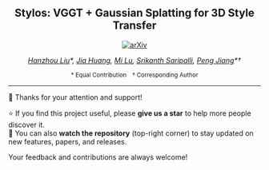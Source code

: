 <div align="center">

## Stylos: VGGT + Gaussian Splatting for 3D Style Transfer

[![arXiv](https://img.shields.io/badge/arXiv-2509.26455-b31b1b.svg)](https://arxiv.org/abs/2509.26455)  

*<a href="https://hanzhouliu.github.io/">Hanzhou Liu</a>\*, 
<a href="https://scholar.google.com/citations?user=5F41hjgAAAAJ&hl=en">Jia Huang</a>, 
<a href="https://engineering.tamu.edu/electrical/profiles/mlu.html">Mi Lu</a>, 
<a href="https://engineering.tamu.edu/mechanical/profiles/saripalli.html">Srikanth Saripalli</a>, 
<a href="https://scholar.google.com/citations?user=jW34BjIAAAAJ&hl=en">Peng Jiang</a>\*†*  

<sub>\* Equal Contribution † Corresponding Author</sub>

</div>

---

👋 Thanks for your attention and support!  

⭐ If you find this project useful, please **give us a star** to help more people discover it.  
👀 You can also **watch the repository** (top-right corner) to stay updated on new features, papers, and releases.  

Your feedback and contributions are always welcome!
